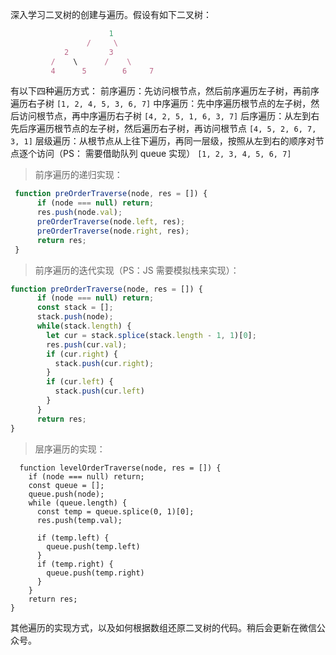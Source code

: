 深入学习二叉树的创建与遍历。假设有如下二叉树：

```javascript
        			  1
      			 /     \
          	2         3
      	 /    \      /    \
    	 4      5   	 6     7
```


有以下四种遍历方式：
前序遍历：先访问根节点，然后前序遍历左子树，再前序遍历右子树
`[1, 2, 4, 5, 3, 6, 7]`
中序遍历：先中序遍历根节点的左子树，然后访问根节点，再中序遍历右子树
`[4, 2, 5, 1, 6, 3, 7]`
后序遍历：从左到右先后序遍历根节点的左子树，然后遍历右子树，再访问根节点
`[4, 5, 2, 6, 7, 3, 1]`
层级遍历：从根节点从上往下遍历，再同一层级，按照从左到右的顺序对节点逐个访问（PS： 需要借助队列 queue 实现）
`[1, 2, 3, 4, 5, 6, 7]`

> 前序遍历的递归实现：

```javascript
 function preOrderTraverse(node, res = []) {
      if (node === null) return;
      res.push(node.val);
      preOrderTraverse(node.left, res);
      preOrderTraverse(node.right, res);
      return res;
 }
```

> 前序遍历的迭代实现（PS：JS 需要模拟栈来实现）：

```javascript
function preOrderTraverse(node, res = []) {
      if (node === null) return;
      const stack = [];
      stack.push(node);
      while(stack.length) {
        let cur = stack.splice(stack.length - 1, 1)[0];
        res.push(cur.val);
        if (cur.right) {
          stack.push(cur.right);
        }
        if (cur.left) {
          stack.push(cur.left)
        }
      }
      return res;
}
```



> 层序遍历的实现：



      function levelOrderTraverse(node, res = []) {
        if (node === null) return;
        const queue = [];
        queue.push(node);
        while (queue.length) {
          const temp = queue.splice(0, 1)[0];
          res.push(temp.val);
    
          if (temp.left) {
            queue.push(temp.left)
          }
          if (temp.right) {
            queue.push(temp.right)
          }
        }
        return res;
    }

其他遍历的实现方式，以及如何根据数组还原二叉树的代码。稍后会更新在微信公众号。

